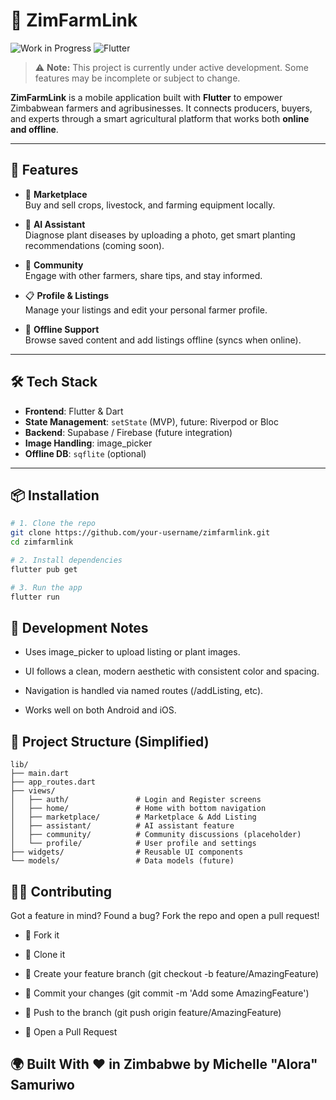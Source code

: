 # 🌾 ZimFarmLink

![Work in Progress](https://img.shields.io/badge/status-in--development-yellow)
![Flutter](https://img.shields.io/badge/built%20with-Flutter-blue)
> ⚠️ **Note:** This project is currently under active development. Some features may be incomplete or subject to change.

**ZimFarmLink** is a mobile application built with **Flutter** to empower Zimbabwean farmers and agribusinesses. It connects producers, buyers, and experts through a smart agricultural platform that works both **online and offline**.

---

## 🚀 Features

- 🛒 **Marketplace**  
  Buy and sell crops, livestock, and farming equipment locally.

- 🤖 **AI Assistant**  
  Diagnose plant diseases by uploading a photo, get smart planting recommendations (coming soon).

- 👥 **Community**  
  Engage with other farmers, share tips, and stay informed.

- 📋 **Profile & Listings**  
  Manage your listings and edit your personal farmer profile.

- 📶 **Offline Support**  
  Browse saved content and add listings offline (syncs when online).


---

## 🛠️ Tech Stack

- **Frontend**: Flutter & Dart  
- **State Management**: `setState` (MVP), future: Riverpod or Bloc  
- **Backend**: Supabase / Firebase (future integration)  
- **Image Handling**: image_picker  
- **Offline DB**: `sqflite` (optional)

---

## 📦 Installation

```bash
# 1. Clone the repo
git clone https://github.com/your-username/zimfarmlink.git
cd zimfarmlink

# 2. Install dependencies
flutter pub get

# 3. Run the app
flutter run
```
## 🧪 Development Notes

- Uses image_picker to upload listing or plant images.

- UI follows a clean, modern aesthetic with consistent color and spacing.

-  Navigation is handled via named routes (/addListing, etc).

- Works well on both Android and iOS.

## 📂 Project Structure (Simplified)
```
lib/
├── main.dart
├── app_routes.dart
├── views/
│   ├── auth/               # Login and Register screens
│   ├── home/               # Home with bottom navigation
│   ├── marketplace/        # Marketplace & Add Listing
│   ├── assistant/          # AI assistant feature
│   ├── community/          # Community discussions (placeholder)
│   └── profile/            # User profile and settings
├── widgets/                # Reusable UI components
└── models/                 # Data models (future)
```
## 🧑‍💻 Contributing

Got a feature in mind? Found a bug? Fork the repo and open a pull request!

  - 🍴 Fork it

- 👯 Clone it

- 🔧 Create your feature branch (git checkout -b feature/AmazingFeature)

- 🧪 Commit your changes (git commit -m 'Add some AmazingFeature')

- 🚀 Push to the branch (git push origin feature/AmazingFeature)

- 📝 Open a Pull Request


## 🌍 Built With ❤️ in Zimbabwe by Michelle "Alora" Samuriwo


